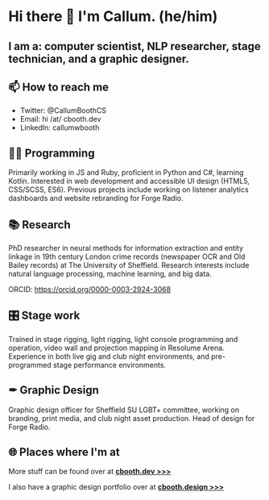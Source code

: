 # Hi there 👋 I'm Callum. (he/him)
## I am a: computer scientist, NLP researcher, stage technician, and a graphic designer.

## 📫 How to reach me
- Twitter: @CallumBoothCS
- Email: hi /at/ cbooth.dev
- LinkedIn: callumwbooth

## 👨‍💻 Programming
Primarily working in JS and Ruby, proficient in Python and C#, learning Kotlin. Interested in web development and accessible UI design (HTML5, CSS/SCSS, ES6). Previous projects include working on listener analytics dashboards and website rebranding for Forge Radio.

## 📚 Research
PhD researcher in neural methods for information extraction and entity linkage in 19th century London crime records (newspaper OCR and Old Bailey records) at The University of Sheffield. Research interests include natural language processing, machine learning, and big data.

ORCID: https://orcid.org/0000-0003-2924-3068

## 🎛 Stage work
Trained in stage rigging, light rigging, light console programming and operation, video wall and projection mapping in Resolume Arena. Experience in both live gig and club night environments, and pre-programmed stage performance environments.

## ✒ Graphic Design
Graphic design officer for Sheffield SU LGBT+ committee, working on branding, print media, and club night asset production. Head of design for Forge Radio. 

## 🌐 Places where I'm at
More stuff can be found over at [**cbooth.dev >>>**](https://cbooth.dev)

I also have a graphic design portfolio over at [**cbooth.design >>>**](https://cbooth.design)
